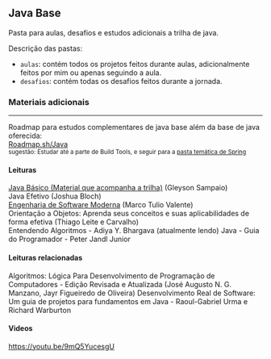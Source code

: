 ## Java Base

Pasta para aulas, desafios e estudos adicionais a trilha de java.

Descrição das pastas:

- `aulas`: contém todos os projetos feitos durante aulas, adicionalmente feitos por mim ou apenas seguindo a aula.
- `desafios`: contém todas os desafios feitos durante a jornada.

### Materiais adicionais
----------
Roadmap para estudos complementares de java base além da base de java oferecida:<br>
[Roadmap.sh/Java](https://roadmap.sh/java)
<br><small>sugestão: Estudar até a parte de Build Tools, e seguir para a [pasta temática de Spring](../spring/README.md)</small>

#### Leituras
[Java Básico (Material que acompanha a trilha)](https://glysns.gitbook.io/java-basico) (Gleyson Sampaio)<br>
Java Efetivo (Joshua Bloch)<br>
[Engenharia de Software Moderna](https://engsoftmoderna.info/) (Marco Tulio Valente)<br>
Orientação a Objetos: Aprenda seus conceitos e suas aplicabilidades de forma efetiva (Thiago Leite e Carvalho)<br>
Entendendo Algoritmos  - Adiya Y. Bhargava (atualmente lendo)
Java - Guia do Programador - Peter Jandl Junior

#### Leituras relacionadas
Algoritmos: Lógica Para Desenvolvimento de Programação de Computadores - Edição Revisada e Atualizada (José Augusto N. G. Manzano, Jayr Figueiredo de Oliveira)
Desenvolvimento Real de Software: Um guia de projetos para fundamentos em Java - Raoul-Gabriel Urma e Richard Warburton

#### Videos
https://youtu.be/9mQ5YucesgU